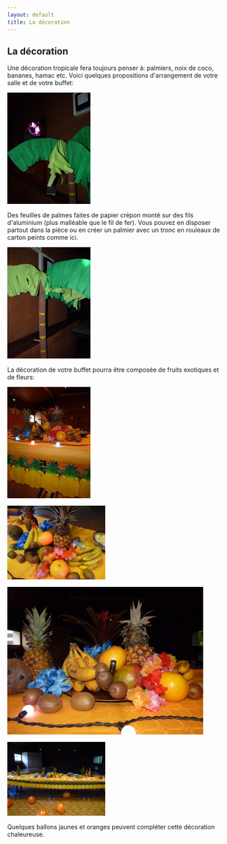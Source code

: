 ```yaml
---
layout: default
title: La décoration
---
```


## La décoration

Une décoration tropicale fera toujours penser à: palmiers, noix de coco, bananes, hamac etc. Voici quelques propositions d'arrangement de votre salle et de votre buffet:

![palmier](/assets/images/pages/P1070469.jpeg)

Des feuilles de palmes faites de papier crépon monté sur des fils d'aluminium (plus malléable que le fil de fer). Vous pouvez en disposer partout dans la pièce ou en créer un palmier avec un tronc en rouleaux de carton peints comme ici.

![palmier](/assets/images/pages/P1070470.jpeg)

La décoration de votre buffet pourra être composée de fruits exotiques et de fleurs:

![table](/assets/images/pages/P1070437.jpeg)

![table](/assets/images/pages/P1070431.jpeg)

![table](/assets/images/pages/P1070427.jpeg)

![table](/assets/images/pages/P1070432.jpeg)

Quelques ballons jaunes et oranges peuvent compléter cette décoration chaleureuse.